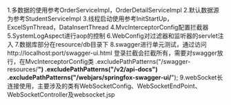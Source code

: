 1.多数据的使用参考OrderServiceImpl，OrderDetailServiceImpl
2.默认数据源为参考StudentServiceImpl
3.线程启动使用参考InitStartUp，ExcelSynThread，DataInsertThread
4.MvcInterceptorConfig配置拦截器
5.SystemLogAspect进行aop的控制
6.WebConfig对过滤器和监听器的servlet注入
7.数据库部分在resource/db目录下
8.swagger进行单元测试，通过访问http://localhost:port/swagger-ui.html
登录拦截会拦截所有，需要对swagger放行，在MvcInterceptorConfig类
.excludePathPatterns("/swagger-resources/**")
.excludePathPatterns("/v2/api-docs")
.excludePathPatterns("/webjars/springfox-swagger-ui/**");
9.webSocket长连接使用，主要涉及的类有WebSocketConfig、WebSocketEndPoint、WebSocketController及websocket.jsp
